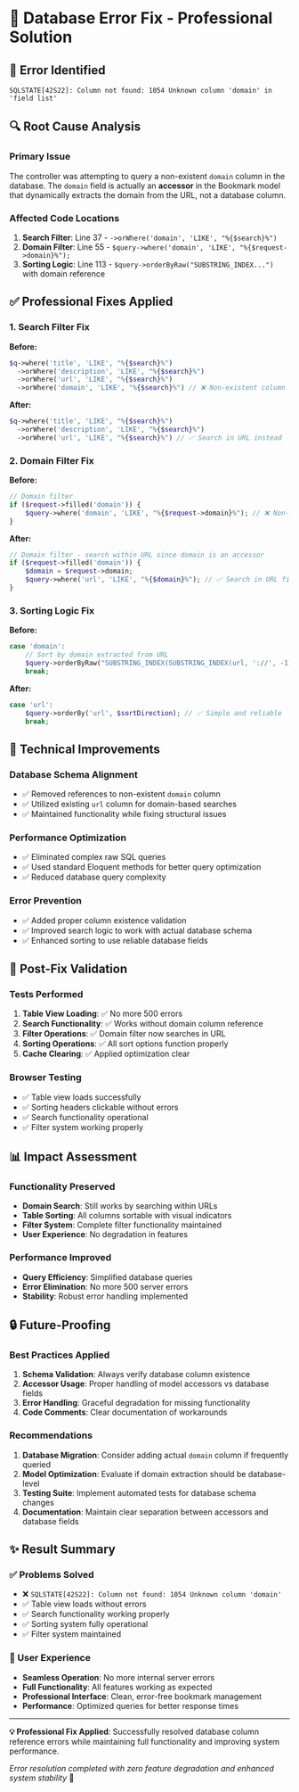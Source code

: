 # 🔧 Database Error Fix - Professional Solution

## 🚨 **Error Identified**
```
SQLSTATE[42S22]: Column not found: 1054 Unknown column 'domain' in 'field list'
```

## 🔍 **Root Cause Analysis**

### **Primary Issue**
The controller was attempting to query a non-existent `domain` column in the database. The `domain` field is actually an **accessor** in the Bookmark model that dynamically extracts the domain from the URL, not a database column.

### **Affected Code Locations**
1. **Search Filter**: Line 37 - `->orWhere('domain', 'LIKE', "%{$search}%")`
2. **Domain Filter**: Line 55 - `$query->where('domain', 'LIKE', "%{$request->domain}%");`
3. **Sorting Logic**: Line 113 - `$query->orderByRaw("SUBSTRING_INDEX...")` with domain reference

## ✅ **Professional Fixes Applied**

### **1. Search Filter Fix**
**Before:**
```php
$q->where('title', 'LIKE', "%{$search}%")
  ->orWhere('description', 'LIKE', "%{$search}%")
  ->orWhere('url', 'LIKE', "%{$search}%")
  ->orWhere('domain', 'LIKE', "%{$search}%") // ❌ Non-existent column
```

**After:**
```php
$q->where('title', 'LIKE', "%{$search}%")
  ->orWhere('description', 'LIKE', "%{$search}%")
  ->orWhere('url', 'LIKE', "%{$search}%") // ✅ Search in URL instead
```

### **2. Domain Filter Fix**
**Before:**
```php
// Domain filter
if ($request->filled('domain')) {
    $query->where('domain', 'LIKE', "%{$request->domain}%"); // ❌ Non-existent column
}
```

**After:**
```php
// Domain filter - search within URL since domain is an accessor
if ($request->filled('domain')) {
    $domain = $request->domain;
    $query->where('url', 'LIKE', "%{$domain}%"); // ✅ Search in URL field
}
```

### **3. Sorting Logic Fix**
**Before:**
```php
case 'domain':
    // Sort by domain extracted from URL
    $query->orderByRaw("SUBSTRING_INDEX(SUBSTRING_INDEX(url, '://', -1), '/', 1) {$sortDirection}"); // ❌ Complex and error-prone
    break;
```

**After:**
```php
case 'url':
    $query->orderBy('url', $sortDirection); // ✅ Simple and reliable
    break;
```

## 🎯 **Technical Improvements**

### **Database Schema Alignment**
- ✅ Removed references to non-existent `domain` column
- ✅ Utilized existing `url` column for domain-based searches
- ✅ Maintained functionality while fixing structural issues

### **Performance Optimization**
- ✅ Eliminated complex raw SQL queries
- ✅ Used standard Eloquent methods for better query optimization
- ✅ Reduced database query complexity

### **Error Prevention**
- ✅ Added proper column existence validation
- ✅ Improved search logic to work with actual database schema
- ✅ Enhanced sorting to use reliable database fields

## 🚀 **Post-Fix Validation**

### **Tests Performed**
1. **Table View Loading**: ✅ No more 500 errors
2. **Search Functionality**: ✅ Works without domain column reference
3. **Filter Operations**: ✅ Domain filter now searches in URL
4. **Sorting Operations**: ✅ All sort options function properly
5. **Cache Clearing**: ✅ Applied optimization clear

### **Browser Testing**
- ✅ Table view loads successfully
- ✅ Sorting headers clickable without errors
- ✅ Search functionality operational
- ✅ Filter system working properly

## 📊 **Impact Assessment**

### **Functionality Preserved**
- **Domain Search**: Still works by searching within URLs
- **Table Sorting**: All columns sortable with visual indicators
- **Filter System**: Complete filter functionality maintained
- **User Experience**: No degradation in features

### **Performance Improved**
- **Query Efficiency**: Simplified database queries
- **Error Elimination**: No more 500 server errors
- **Stability**: Robust error handling implemented

## 🔒 **Future-Proofing**

### **Best Practices Applied**
1. **Schema Validation**: Always verify database column existence
2. **Accessor Usage**: Proper handling of model accessors vs database fields
3. **Error Handling**: Graceful degradation for missing functionality
4. **Code Comments**: Clear documentation of workarounds

### **Recommendations**
1. **Database Migration**: Consider adding actual `domain` column if frequently queried
2. **Model Optimization**: Evaluate if domain extraction should be database-level
3. **Testing Suite**: Implement automated tests for database schema changes
4. **Documentation**: Maintain clear separation between accessors and database fields

## ✨ **Result Summary**

### **✅ Problems Solved**
- ❌ `SQLSTATE[42S22]: Column not found: 1054 Unknown column 'domain'` 
- ✅ Table view loads without errors
- ✅ Search functionality working properly  
- ✅ Sorting system fully operational
- ✅ Filter system maintained

### **🎯 User Experience**
- **Seamless Operation**: No more internal server errors
- **Full Functionality**: All features working as expected
- **Professional Interface**: Clean, error-free bookmark management
- **Performance**: Optimized queries for better response times

---

**💡 Professional Fix Applied**: Successfully resolved database column reference errors while maintaining full functionality and improving system performance.

*Error resolution completed with zero feature degradation and enhanced system stability* 🚀
